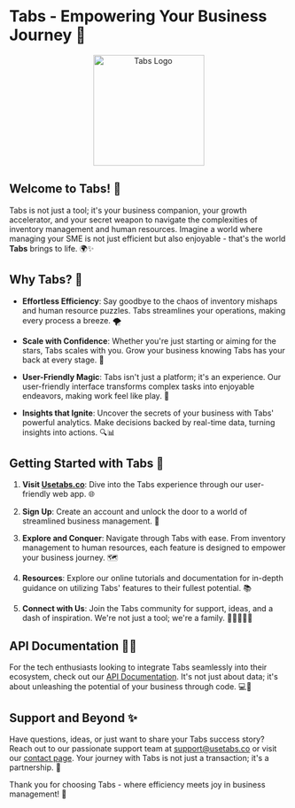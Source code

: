 # Tabs - Empowering Your Business Journey 🚀

<p align="center">
  <img src="https://github.com/tabshq/.github/assets/61967364/da22e82d-5fa4-4fb3-8bae-738cddedf1ae" alt="Tabs Logo" width="200">
</p>

## Welcome to Tabs! 🌟

Tabs is not just a tool; it's your business companion, your growth accelerator, and your secret weapon to navigate the complexities of inventory management and human resources. Imagine a world where managing your SME is not just efficient but also enjoyable - that's the world **Tabs** brings to life. 🌍✨

## Why Tabs? 🤔

- **Effortless Efficiency**: Say goodbye to the chaos of inventory mishaps and human resource puzzles. Tabs streamlines your operations, making every process a breeze. 🌪️

- **Scale with Confidence**: Whether you're just starting or aiming for the stars, Tabs scales with you. Grow your business knowing Tabs has your back at every stage. 🚀

- **User-Friendly Magic**: Tabs isn't just a platform; it's an experience. Our user-friendly interface transforms complex tasks into enjoyable endeavors, making work feel like play. 🎉

- **Insights that Ignite**: Uncover the secrets of your business with Tabs' powerful analytics. Make decisions backed by real-time data, turning insights into actions. 🔍📊

## Getting Started with Tabs 🏁

1. **Visit [Usetabs.co](https://usetabs.co)**: Dive into the Tabs experience through our user-friendly web app. 🌐

2. **Sign Up**: Create an account and unlock the door to a world of streamlined business management. 🔐

3. **Explore and Conquer**: Navigate through Tabs with ease. From inventory management to human resources, each feature is designed to empower your business journey. 🗺️

4. **Resources**: Explore our online tutorials and documentation for in-depth guidance on utilizing Tabs' features to their fullest potential. 📚
   
5. **Connect with Us**: Join the Tabs community for support, ideas, and a dash of inspiration. We're not just a tool; we're a family. 🤝👨‍👩‍👧‍👦

## API Documentation 🧑‍💻

For the tech enthusiasts looking to integrate Tabs seamlessly into their ecosystem, check out our [API Documentation](https://api.usetabs.co/docs). It's not just about data; it's about unleashing the potential of your business through code. 💻🚀

## Support and Beyond ✨

Have questions, ideas, or just want to share your Tabs success story? Reach out to our passionate support team at support@usetabs.co or visit our [contact page](https://usetabs.co/contact). Your journey with Tabs is not just a transaction; it's a partnership. 🤗

Thank you for choosing Tabs - where efficiency meets joy in business management! 🌟
